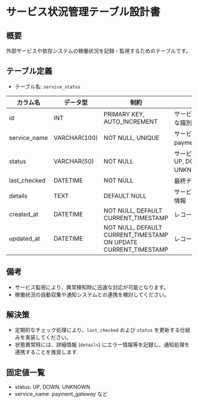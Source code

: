 # サービス状況管理テーブル設計書

## 概要
外部サービスや依存システムの稼働状況を記録・監視するためのテーブルです。

## テーブル定義
- テーブル名: `service_status`

| カラム名      | データ型      | 制約                                      | 説明                                      |
|---------------|---------------|-------------------------------------------|-------------------------------------------|
| id            | INT           | PRIMARY KEY, AUTO_INCREMENT               | サービス状況の一意な識別子                     |
| service_name  | VARCHAR(100)  | NOT NULL, UNIQUE                          | サービス名（例: payment_gateway）          |
| status        | VARCHAR(50)   | NOT NULL                                  | サービスの状態（例: UP, DOWN, UNKNOWN）    |
| last_checked  | DATETIME      | NOT NULL                                  | 最終チェック日時                           |
| details       | TEXT          | DEFAULT NULL                              | サービス状態の詳細情報                        |
| created_at    | DATETIME      | NOT NULL, DEFAULT CURRENT_TIMESTAMP       | レコード作成日時                           |
| updated_at    | DATETIME      | NOT NULL, DEFAULT CURRENT_TIMESTAMP ON UPDATE CURRENT_TIMESTAMP | レコード更新日時                  |

## 備考
- サービス監視により、異常検知時に迅速な対応が可能となります。
- 稼働状況の自動収集や通知システムとの連携を検討してください。

## 解決策
- 定期的なチェック処理により、`last_checked` および `status` を更新する仕組みを実装してください。
- 状態異常時には、詳細情報 (`details`) にエラー情報等を記録し、通知処理を連携することを推奨します.

## 固定値一覧
- status: UP, DOWN, UNKNOWN
- service_name: payment_gateway など

